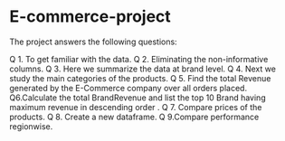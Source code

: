 # E-commerce-project

The project answers the following questions:

Q 1. To get familiar with the data.
Q 2. Eliminating the non-informative columns.
Q 3. Here we summarize the data at brand level.
Q 4. Next we study the main categories of the products.
Q 5. Find the total Revenue generated by the E-Commerce company over all orders placed.
Q6.Calculate the total BrandRevenue and list the top 10 Brand having maximum revenue in descending order .
Q 7. Compare prices of the products.
Q 8. Create a new dataframe.
Q 9.Compare performance regionwise.
